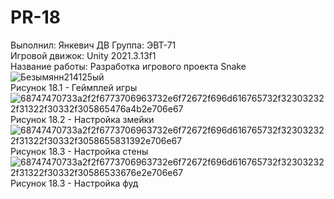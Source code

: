 # PR-18
Выполнил: Янкевич ДВ Группа: ЭВТ-71  
Игровой движок: Unity 2021.3.13f1  
Название работы: Разработка игрового проекта Snake  
![Безымянн214125ый](https://user-images.githubusercontent.com/119736937/205521901-e26bd996-4cf4-4a6b-a369-1d56350c6671.png)  
Рисунок 18.1 - Геймплей игры  
![68747470733a2f2f6773706963732e6f72672f696d616765732f323032322f31322f30332f305865476a4b2e706e67](https://user-images.githubusercontent.com/119736937/205521983-8cf791b1-f00d-4a70-8c3b-852d5a656f3a.png)  
Рисунок 18.2 - Настройка змейки  
![68747470733a2f2f6773706963732e6f72672f696d616765732f323032322f31322f30332f3058655831392e706e67](https://user-images.githubusercontent.com/119736937/205522014-ef0cda08-d79a-4ee7-bdb7-25d7d214e7db.png)    
Рисунок 18.3 - Настройка стены  
![68747470733a2f2f6773706963732e6f72672f696d616765732f323032322f31322f30332f30586533676e2e706e67](https://user-images.githubusercontent.com/119736937/205522051-3e068d47-5c58-4377-a97e-b09844990bac.png)  
Рисунок 18.3 - Настройка фуд  


